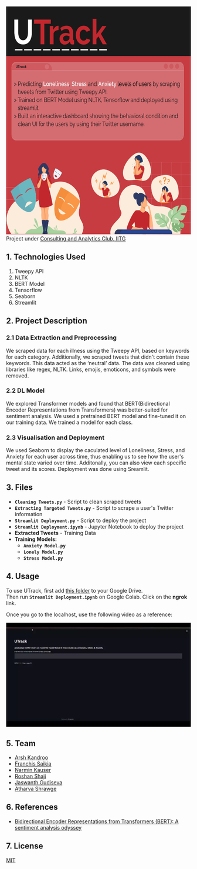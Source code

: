 <img src="https://github.com/Arsh2k01/UTrack/blob/main/UTrack.jpg" width="650" height="620"> <br />
Project under [Consulting and Analytics Club, IITG](https://github.com/caciitg)

## 1. Technologies Used

1. Tweepy API
2. NLTK
3. BERT Model
4. Tensorflow
6. Seaborn
5. Streamlit

## 2. Project Description
### 2.1 Data Extraction and Preprocessing
We scraped data for each illness using the Tweepy API, based on keywords for each category.
Additionally, we scraped tweets that didn't contain these keywords. This data acted as the ‘neutral’ data.
The data was cleaned using libraries like regex, NLTK. Links, emojis, emoticons, and symbols were removed. 

### 2.2 DL Model
We explored Transformer models and found that BERT(Bidirectional Encoder Representations from Transformers) was better-suited for sentiment analysis. We used a pretrained BERT model and fine-tuned it on our training data. We trained a model for each class. <br />

### 2.3 Visualisation and Deployment
We used Seaborn to display the caculated level of Loneliness, Stress, and Anxiety for each user across time, thus enabling us to see how the user's mental state varied over time.
Additonally, you can also view each specific tweet and its scores.
Deployment was done using Sreamlit. 

## 3. Files
* **`Cleaning Tweets.py`** - Script to clean scraped tweets
* **`Extracting Targeted Tweets.py`** - Script to scrape a user's Twitter information
* **`Streamlit Deployment.py`** - Script to deploy the project
* **`Streamlit Deployment.ipynb`** - Jupyter Notebook to deploy the project
* **Extracted Tweets** - Training Data
* **Training Models:**
   * **`Anxiety Model.py`**
   * **`Lonely Model.py`**
   * **`Stress Model.py`**

## 4. Usage
To use UTrack, first add [this folder](https://tinyurl.com/utrackmodels) to your Google Drive.  <br />
Then run **`Streamlit Deployment.ipynb`** on Google Colab. Click on the **ngrok** link. <br />

Once you go to the localhost, use the following video as a reference:
  
  ![demo video](https://github.com/Arsh2k01/UTrack/blob/main/UTrack_Working.webp)


## 5. Team
* [Arsh Kandroo](https://github.com/Arsh2k01)
* [Franchis Saikia](https://github.com/Francode007)
* [Narmin Kauser](https://github.com/narmin24)
* [Roshan Shaji](https://github.com/roshan-shaji)
* [Jaswanth Gudiseva](https://github.com/jaswanth-gudiseva)
* [Atharva Shrawge](https://github.com/haxer-max)

## 6. References
* [Bidirectional Encoder Representations from Transformers (BERT): A sentiment analysis odyssey](https://arxiv.org/abs/2007.01127)

## 7. License
[MIT](https://choosealicense.com/licenses/mit/)
